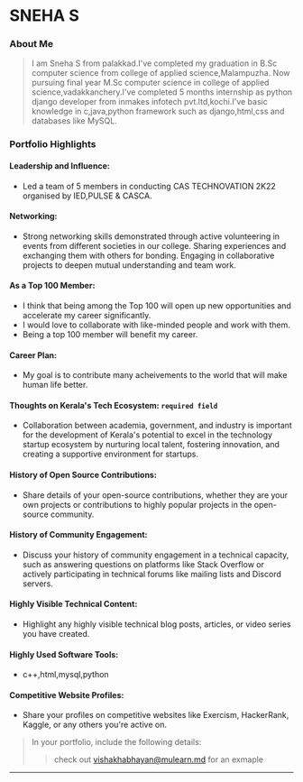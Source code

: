 # SNEHA S

### About Me

> I am Sneha S from palakkad.I've completed my graduation in B.Sc computer science from college of applied science,Malampuzha. Now pursuing final year M.Sc computer science in college of applied science,vadakkanchery.I've completed 5 months internship as python django developer from inmakes infotech pvt.ltd,kochi.I've basic knowledge in c,java,python framework such as django,html,css and databases like MySQL.


### Portfolio Highlights



#### Leadership and Influence: 

- Led a team of 5 members in conducting CAS TECHNOVATION 2K22 organised by IED,PULSE & CASCA.
#### Networking: 

- Strong networking skills demonstrated through active volunteering in events from different societies in our college.
Sharing experiences and exchanging them with others for bonding.
Engaging in collaborative projects to deepen mutual understanding and team work.

#### As a Top 100 Member: 

- I think that being among the Top 100 will open up new opportunities and accelerate my career significantly.
- I would love to collaborate with like-minded people and work with them.
- Being a top 100 member will benefit my career.

#### Career Plan: 

- My goal is to contribute many acheivements to the world that will make human life better.

#### Thoughts on Kerala's Tech Ecosystem: `required field`

- Collaboration between academia, government, and industry is important for the development of Kerala's potential to excel in the technology startup ecosystem by nurturing local talent, fostering innovation, and creating a supportive environment for startups.

#### History of Open Source Contributions:

- Share details of your open-source contributions, whether they are your own projects or contributions to highly popular projects in the open-source community.

#### History of Community Engagement:

-  Discuss your history of community engagement in a technical capacity, such as answering questions on platforms like Stack Overflow or actively participating in technical forums like mailing lists and Discord servers.

#### Highly Visible Technical Content:

- Highlight any highly visible technical blog posts, articles, or video series you have created.

#### Highly Used Software Tools:

- c++,html,mysql,python

#### Competitive Website Profiles:

- Share your profiles on competitive websites like Exercism, HackerRank, Kaggle, or any others you're active on.



> In your portfolio, include the following details:
>> check out [vishakhabhayan@mulearn.md](./profile/vishakhabhayan@mulearn.md) for an exmaple

---
